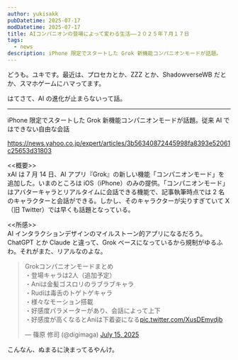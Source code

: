 ```yaml
---
author: yukisakk
pubDatetime: 2025-07-17
modDatetime: 2025-07-17
title: AIコンパニオンの登場によって変わる生活——２０２５年７月１７日
tags:
  - news
description: iPhone 限定でスタートした Grok 新機能コンパニオンモードが話題。
---
```


どうも。ユキです。最近は、プロセカとか、ZZZ とか、ShadowverseWB だとか、スマホゲームにハマってます。

はてさて、AI の進化が止まらないって話。

---

iPhone 限定でスタートした Grok 新機能コンパニオンモードが話題。従来 AI ではできない自由な会話

https://news.yahoo.co.jp/expert/articles/3b56340872445998fa8393e52061c25653d31803

<<概要>>\
xAI は 7 月 14 日、AI アプリ『Grok』の新しい機能「コンパニオンモード」を追加した。いまのところは iOS（iPhone）のみの提供。「コンパニオンモード」はアバターキャラとリアルタイムに会話できる機能で、記事執筆時点では 2 名のキャラクターと会話ができる。しかし、そのキャラクターが尖りすぎていて X（旧 Twitter）では早くも話題となっている。

<<所感>>\
AI インタラクションデザインのマイルストーン的アプリになるだろう。ChatGPT とか Claude と違って、Grok ベースになっているから規制がゆるふわ。それがまた、リアルなのよな。

<blockquote class="twitter-tweet" data-media-max-width="560"><p lang="ja" dir="ltr">Grokコンパニオンモードまとめ<br>・登場キャラは2人（追加予定）<br>・Aniは金髪ゴスロリのラブラブキャラ<br>・Rudiは毒舌のトゲトゲキャラ<br>・様々なモーション搭載<br>・好感度パラメーターがあり、会話によって上下<br>・好感度が高くなるとAniは下着姿になる<a href="https://t.co/XusDEmydjb">pic.twitter.com/XusDEmydjb</a></p>&mdash; 篠原 修司 (@digimaga) <a href="https://twitter.com/digimaga/status/1944954090460418127?ref_src=twsrc%5Etfw">July 15, 2025</a></blockquote> <script async src="https://platform.twitter.com/widgets.js" charset="utf-8"></script>

こんなん、ぬまるに決まってるやんけ。

